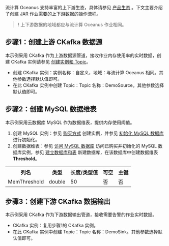 流计算 Oceanus 支持丰富的上下游生态，具体请参见 [产品生态]() 。下文主要介绍了创建 JAR 作业需要的上下游数据的操作流程。
> ! 上下游数据的地域都应与流计算 Oceanus 作业相同。

## 步骤1：创建上游 CKafka 数据源
本示例采用 CKafka 作为上游数据源管道，接收作业内存使用率的实时数据，创建 CKafka 实例请参见 [创建实例和 Topic](https://cloud.tencent.com/document/product/597/30931)。
- 创建 CKafka 实例：实例名称：自定义，地域：与流计算 Oceanus 相同。其他参数选择默认值即可。 
- 在此 CKafka 实例中创建 Topic：Topic 名称：DemoSource。其他参数选择默认值即可。

## 步骤2：创建 MySQL 数据维表
本示例采用云数据库 MySQL 作为数据维表，提供内存使用阈值。
1. 创建 MySQL 实例：参见 [购买方式](https://cloud.tencent.com/document/product/236/5160) 创建实例，并参见 [初始化 MySQL 数据库](<https://cloud.tencent.com/document/product/236/3128>) 进行初始化。
2. 创建数据维表：参见 [访问 MySQL 数据库](https://cloud.tencent.com/document/product/236/3130) 访问已购买并初始化的 MySQL 数据库实例，参见 [建立数据库和表](https://cloud.tencent.com/document/product/236/8465) 新建数据库，在该数据库中创建数据维表**Threshold**。
<table>
 <tr>
  <th>列名</th>
	<th>类型</th>
	<th>长度/类型值</th>
	<th>可空</th>
	<th>主键</th>
 </tr>
<tr>
 <td>MemThreshold</td>
<td> double</td>
<td> 50</td>
<td> 否</td>
<td> 否</td>
</tr>
</table>

## 步骤3：创建下游 CKafka 数据输出
本示例采用 CKafka 作为下游数据输出管道，接收需要告警的作业实时数据。
- CKafka 实例：复用步骤1的 CKafka 实例。
- 在此 CKafka 实例中创建 Topic：Topic 名称：DemoSink。其他参数选择默认值即可。

